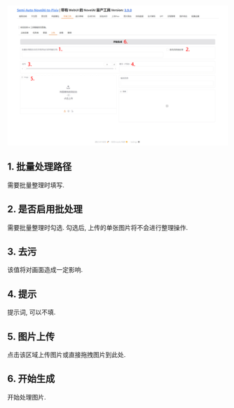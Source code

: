 ![](../../../assets/images/guide/dir/colorize.png)

## 1. 批量处理路径

需要批量整理时填写.

## 2. 是否启用批处理

需要批量整理时勾选. 勾选后, 上传的单张图片将不会进行整理操作.

## 3. 去污

该值将对画面造成一定影响.

## 4. 提示

提示词, 可以不填.

## 5. 图片上传

点击该区域上传图片或直接拖拽图片到此处.

## 6. 开始生成

开始处理图片.
